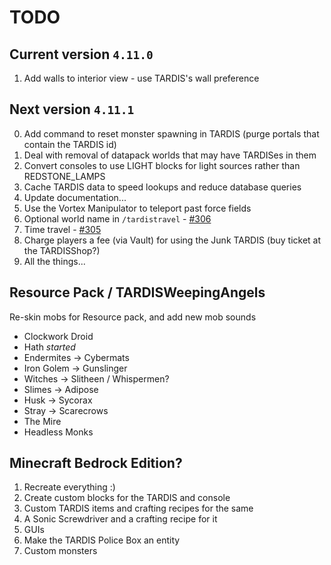 # TODO

## Current version `4.11.0`

1. Add walls to interior view - use TARDIS's wall preference

## Next version `4.11.1`

0. Add command to reset monster spawning in TARDIS (purge portals that contain the TARDIS id)
1. Deal with removal of datapack worlds that may have TARDISes in them
2. Convert consoles to use LIGHT blocks for light sources rather than REDSTONE_LAMPS
3. Cache TARDIS data to speed lookups and reduce database queries
4. Update documentation...
5. Use the Vortex Manipulator to teleport past force fields
6. Optional world name in `/tardistravel` - [#306](https://github.com/eccentricdevotion/TARDIS/issues/306)
7. Time travel - [#305](https://github.com/eccentricdevotion/TARDIS/issues/305)
8. Charge players a fee (via Vault) for using the Junk TARDIS (buy ticket at the TARDISShop?)
9. All the things...

## Resource Pack / TARDISWeepingAngels

Re-skin mobs for Resource pack, and add new mob sounds

* Clockwork Droid
* Hath _started_
* Endermites -> Cybermats
* Iron Golem -> Gunslinger
* Witches -> Slitheen / Whispermen?
* Slimes -> Adipose
* Husk -> Sycorax
* Stray -> Scarecrows
* The Mire
* Headless Monks

## Minecraft Bedrock Edition?

1. Recreate everything :)
2. Create custom blocks for the TARDIS and console
3. Custom TARDIS items and crafting recipes for the same
4. A Sonic Screwdriver and a crafting recipe for it
5. GUIs
6. Make the TARDIS Police Box an entity
7. Custom monsters
